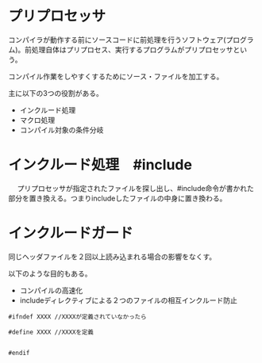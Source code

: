 # プリプロセッサ

コンパイラが動作する前にソースコードに前処理を行うソフトウェア(プログラム)。前処理自体はプリプロセス、実行するプログラムがプリプロセッサという。

コンパイル作業をしやすくするためにソース・ファイルを加工する。

主に以下の3つの役割がある。

- インクルード処理
- マクロ処理
- コンパイル対象の条件分岐

# インクルード処理　#include
　
プリプロセッサが指定されたファイルを探し出し、#include命令が書かれた部分を置き換える。つまりincludeしたファイルの中身に置き換わる。



# インクルードガード

同じヘッダファイルを２回以上読み込まれる場合の影響をなくす。

以下のような目的もある。

- コンパイルの高速化
- includeディレクティブによる２つのファイルの相互インクルード防止

```
#ifndef XXXX //XXXXが定義されていなかったら

#define XXXX //XXXXを定義


#endif
```



